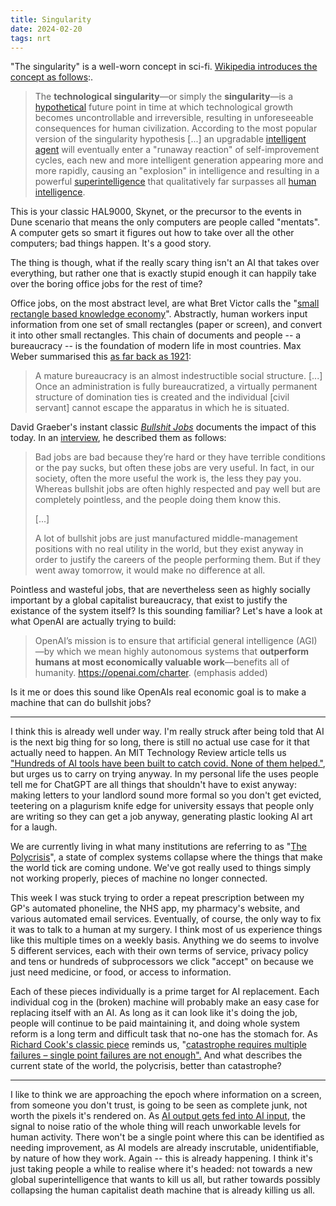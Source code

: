 ```yaml
---
title: Singularity
date: 2024-02-20
tags: nrt
---
```


"The singularity" is a well-worn concept in sci-fi. [Wikipedia introduces the concept as follows](https://en.wikipedia.org/wiki/Technological_singularity):.

> The **technological singularity**—or simply the **singularity**—is a [hypothetical](https://en.wikipedia.org/wiki/Hypothetical "Hypothetical") future point in time at which technological growth becomes uncontrollable and irreversible, resulting in unforeseeable consequences for human civilization. According to the most popular version of the singularity hypothesis [...] an upgradable [intelligent agent](https://en.wikipedia.org/wiki/Intelligent_agent "Intelligent agent") will eventually enter a "runaway reaction" of self-improvement cycles, each new and more intelligent generation appearing more and more rapidly, causing an "explosion" in intelligence and resulting in a powerful [superintelligence](https://en.wikipedia.org/wiki/Superintelligence "Superintelligence") that qualitatively far surpasses all [human intelligence](https://en.wikipedia.org/wiki/Human_intelligence "Human intelligence").

This is your classic HAL9000, Skynet, or the precursor to the events in Dune scenario that means the only computers are people called "mentats". A computer gets so smart it figures out how to take over all the other computers; bad things happen. It's a good story.

The thing is though, what if the really scary thing isn't an AI that takes over everything, but rather one that is exactly stupid enough it can happily take over the boring office jobs for the rest of time?

Office jobs, on the most abstract level, are what Bret Victor calls the "[small rectangle based knowledge economy](https://www.youtube.com/watch?v=agOdP2Bmieg)". Abstractly, human workers input information from one set of small rectangles (paper or screen), and convert it into other small rectangles. This chain of documents and people -- a bureaucracy -- is the foundation of modern life in most countries. Max Weber summarised this [as far back as 1921](https://www.researchgate.net/publication/314478190_Bureaucracy_by_Max_Weber_edited_and_translated_by_Tony_Waters_and_Dagmar_Waters):

> A mature bureaucracy is an almost indestructible social structure. [...] Once an administration is fully bureaucratized, a virtually permanent structure of domination ties is created and the individual [civil servant] cannot escape the apparatus in which he is situated.

David Graeber's instant classic _[Bullshit Jobs](https://en.wikipedia.org/wiki/Bullshit_Jobs)_ documents the impact of this today. In an [interview](https://www.vox.com/2018/5/8/17308744/bullshit-jobs-book-david-graeber-occupy-wall-street-karl-marx), he described them as follows: 

> Bad jobs are bad because they’re hard or they have terrible conditions or the pay sucks, but often these jobs are very useful. In fact, in our society, often the more useful the work is, the less they pay you. Whereas bullshit jobs are often highly respected and pay well but are completely pointless, and the people doing them know this.
> 
> [...]
> 
> A lot of bullshit jobs are just manufactured middle-management positions with no real utility in the world, but they exist anyway in order to justify the careers of the people performing them. But if they went away tomorrow, it would make no difference at all.

Pointless and wasteful jobs, that are nevertheless seen as highly socially important by a global capitalist bureaucracy, that exist to justify the existance of the system itself? Is this sounding familiar? Let's have a look at what OpenAI are actually trying to build:

> OpenAI’s mission is to ensure that artificial general intelligence (AGI)—by which we mean highly autonomous systems that **outperform humans at most economically valuable work**—benefits all of humanity. https://openai.com/charter. (emphasis added)

Is it me or does this sound like OpenAIs real economic goal is to make a machine that can do bullshit jobs?

---

I think this is already well under way. I'm really struck after being told that AI is the next big thing for so long, there is still no actual use case for it that actually need to happen. An MIT Technology Review article tells us ["Hundreds of AI tools have been built to catch covid. None of them helped."](https://www.technologyreview.com/2021/07/30/1030329/machine-learning-ai-failed-covid-hospital-diagnosis-pandemic/), but urges us to carry on trying anyway. In my personal life the uses people tell me for ChatGPT are all things that shouldn't have to exist anyway: making letters to your landlord sound more formal so you don't get evicted, teetering on a plagurism knife edge for university essays that people only are writing so they can get a job anyway, generating plastic looking AI art for a laugh.

We are currently living in what many institutions are referring to as "[The Polycrisis](https://www.phenomenalworld.org/series/the-polycrisis/)", a state of complex systems collapse where the things that make the world tick are coming undone. We've got really used to things simply not working properly, pieces of machine no longer connected. 

This week I was stuck trying to order a repeat prescription between my GP's automated phoneline, the NHS app, my pharmacy's website, and various automated email services. Eventually, of course, the only way to fix it was to talk to a human at my surgery. I think most of us experience things like this multiple times on a weekly basis. Anything we do seems to involve 5 different services, each with their own terms of service, privacy policy and tens or hundreds of subprocessors we click "accept" on because we just need medicine, or food, or access to information.

Each of these pieces individually is a prime target for AI replacement. Each individual cog in the (broken) machine will probably make an easy case for replacing itself with an AI. As long as it can look like it's doing the job, people will continue to be paid maintaining it, and doing whole system reform is a long term and difficult task that no-one has the stomach for. As [Richard Cook's classic piece](https://how.complexsystems.fail/) reminds us, "[catastrophe requires multiple failures – single point failures are not enough".](https://how.complexsystems.fail/#3) And what describes the current state of the world, the polycrisis, better than catastrophe?

---

I like to think we are approaching the epoch where information on a screen, from someone you don't trust, is going to be seen as complete junk, not worth the pixels it's rendered on. As [AI output gets fed into AI input](https://arstechnica.com/information-technology/2023/12/elon-musks-ai-bot-grok-speaks-as-if-made-by-openai-in-some-tests-causing-a-stir/), the signal to noise ratio of the whole thing will reach unworkable levels for human activity. There won't be a single point where this can be identified as needing improvement, as AI models are already inscrutable, unidentifiable, by nature of how they work. Again -- this is already happening. I think it's just taking people a while to realise where it's headed: not towards a new global superintelligence that wants to kill us all, but rather towards possibly collapsing the human capitalist death machine that is already killing us all.


